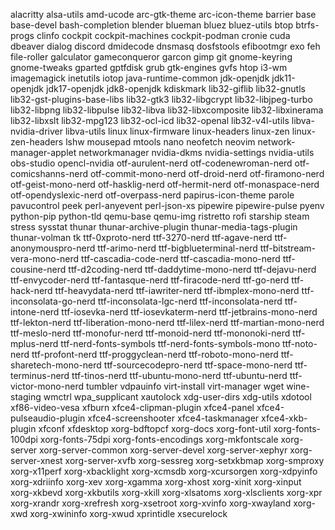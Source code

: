 alacritty
alsa-utils
amd-ucode
arc-gtk-theme
arc-icon-theme
barrier
base
base-devel
bash-completion
blender
blueman
bluez
bluez-utils
btop
btrfs-progs
clinfo
cockpit
cockpit-machines
cockpit-podman
cronie
cuda
dbeaver
dialog
discord
dmidecode
dnsmasq
dosfstools
efibootmgr
exo
feh
file-roller
galculator
gameconqueror
garcon
gimp
git
gnome-keyring
gnome-tweaks
gparted
gptfdisk
grub
gtk-engines
gvfs
htop
i3-wm
imagemagick
inetutils
iotop
java-runtime-common
jdk-openjdk
jdk11-openjdk
jdk17-openjdk
jdk8-openjdk
kdiskmark
lib32-giflib
lib32-gnutls
lib32-gst-plugins-base-libs
lib32-gtk3
lib32-libgcrypt
lib32-libjpeg-turbo
lib32-libpng
lib32-libpulse
lib32-libva
lib32-libxcomposite
lib32-libxinerama
lib32-libxslt
lib32-mpg123
lib32-ocl-icd
lib32-openal
lib32-v4l-utils
libva-nvidia-driver
libva-utils
linux
linux-firmware
linux-headers
linux-zen
linux-zen-headers
lshw
mousepad
mtools
nano
neofetch
neovim
network-manager-applet
networkmanager
nvidia-dkms
nvidia-settings
nvidia-utils
obs-studio
opencl-nvidia
otf-aurulent-nerd
otf-codenewroman-nerd
otf-comicshanns-nerd
otf-commit-mono-nerd
otf-droid-nerd
otf-firamono-nerd
otf-geist-mono-nerd
otf-hasklig-nerd
otf-hermit-nerd
otf-monaspace-nerd
otf-opendyslexic-nerd
otf-overpass-nerd
papirus-icon-theme
parole
pavucontrol
peek
perl-anyevent
perl-json-xs
pipewire
pipewire-pulse
pyenv
python-pip
python-tld
qemu-base
qemu-img
ristretto
rofi
starship
steam
stress
sysstat
thunar
thunar-archive-plugin
thunar-media-tags-plugin
thunar-volman
tk
ttf-0xproto-nerd
ttf-3270-nerd
ttf-agave-nerd
ttf-anonymouspro-nerd
ttf-arimo-nerd
ttf-bigblueterminal-nerd
ttf-bitstream-vera-mono-nerd
ttf-cascadia-code-nerd
ttf-cascadia-mono-nerd
ttf-cousine-nerd
ttf-d2coding-nerd
ttf-daddytime-mono-nerd
ttf-dejavu-nerd
ttf-envycoder-nerd
ttf-fantasque-nerd
ttf-firacode-nerd
ttf-go-nerd
ttf-hack-nerd
ttf-heavydata-nerd
ttf-iawriter-nerd
ttf-ibmplex-mono-nerd
ttf-inconsolata-go-nerd
ttf-inconsolata-lgc-nerd
ttf-inconsolata-nerd
ttf-intone-nerd
ttf-iosevka-nerd
ttf-iosevkaterm-nerd
ttf-jetbrains-mono-nerd
ttf-lekton-nerd
ttf-liberation-mono-nerd
ttf-lilex-nerd
ttf-martian-mono-nerd
ttf-meslo-nerd
ttf-monofur-nerd
ttf-monoid-nerd
ttf-mononoki-nerd
ttf-mplus-nerd
ttf-nerd-fonts-symbols
ttf-nerd-fonts-symbols-mono
ttf-noto-nerd
ttf-profont-nerd
ttf-proggyclean-nerd
ttf-roboto-mono-nerd
ttf-sharetech-mono-nerd
ttf-sourcecodepro-nerd
ttf-space-mono-nerd
ttf-terminus-nerd
ttf-tinos-nerd
ttf-ubuntu-mono-nerd
ttf-ubuntu-nerd
ttf-victor-mono-nerd
tumbler
vdpauinfo
virt-install
virt-manager
wget
wine-staging
wmctrl
wpa_supplicant
xautolock
xdg-user-dirs
xdg-utils
xdotool
xf86-video-vesa
xfburn
xfce4-clipman-plugin
xfce4-panel
xfce4-pulseaudio-plugin
xfce4-screenshooter
xfce4-taskmanager
xfce4-xkb-plugin
xfconf
xfdesktop
xorg-bdftopcf
xorg-docs
xorg-font-util
xorg-fonts-100dpi
xorg-fonts-75dpi
xorg-fonts-encodings
xorg-mkfontscale
xorg-server
xorg-server-common
xorg-server-devel
xorg-server-xephyr
xorg-server-xnest
xorg-server-xvfb
xorg-sessreg
xorg-setxkbmap
xorg-smproxy
xorg-x11perf
xorg-xbacklight
xorg-xcmsdb
xorg-xcursorgen
xorg-xdpyinfo
xorg-xdriinfo
xorg-xev
xorg-xgamma
xorg-xhost
xorg-xinit
xorg-xinput
xorg-xkbevd
xorg-xkbutils
xorg-xkill
xorg-xlsatoms
xorg-xlsclients
xorg-xpr
xorg-xrandr
xorg-xrefresh
xorg-xsetroot
xorg-xvinfo
xorg-xwayland
xorg-xwd
xorg-xwininfo
xorg-xwud
xprintidle
xsecurelock
